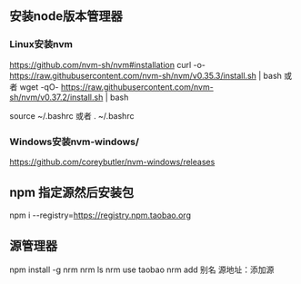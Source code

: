 ## 安装node版本管理器
### Linux安装nvm
https://github.com/nvm-sh/nvm#installation
curl -o- https://raw.githubusercontent.com/nvm-sh/nvm/v0.35.3/install.sh | bash  或者
wget -qO- https://raw.githubusercontent.com/nvm-sh/nvm/v0.37.2/install.sh | bash

source ~/.bashrc 或者
. ~/.bashrc

### Windows安装nvm-windows/
https://github.com/coreybutler/nvm-windows/releases


## npm 指定源然后安装包
npm i --registry=https://registry.npm.taobao.org 

## 源管理器
npm install -g nrm
nrm ls
nrm use taobao
nrm add 别名 源地址：添加源